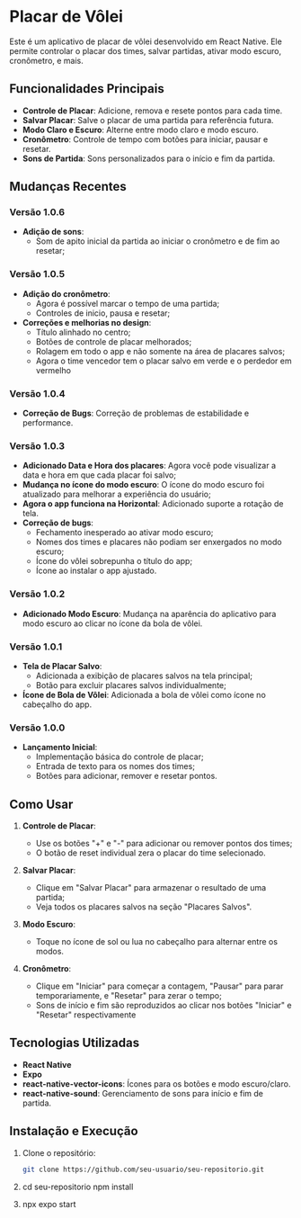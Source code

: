# Placar de Vôlei

Este é um aplicativo de placar de vôlei desenvolvido em React Native. Ele permite controlar o placar dos times, salvar partidas, ativar modo escuro, cronômetro, e mais.

## Funcionalidades Principais

- **Controle de Placar**: Adicione, remova e resete pontos para cada time.
- **Salvar Placar**: Salve o placar de uma partida para referência futura.
- **Modo Claro e Escuro**: Alterne entre modo claro e modo escuro.
- **Cronômetro**: Controle de tempo com botões para iniciar, pausar e resetar.
- **Sons de Partida**: Sons personalizados para o início e fim da partida.

## Mudanças Recentes

### Versão 1.0.6
- **Adição de sons**:
    - Som de apito inicial da partida ao iniciar o cronômetro e de fim ao resetar;


### Versão 1.0.5
- **Adição do cronômetro**: 
    - Agora é possível marcar o tempo de uma partida;
    - Controles de inicio, pausa e resetar;
- **Correções e melhorias no design**: 
    - Título alinhado no centro;
    - Botões de controle de placar melhorados;
    - Rolagem em todo o app e não somente na área de placares salvos;
    - Agora o time vencedor tem o placar salvo em verde e o perdedor em vermelho

### Versão 1.0.4
-  **Correção de Bugs**: Correção de problemas de estabilidade e performance.

### Versão 1.0.3
- **Adicionado Data e Hora dos placares**: Agora você pode visualizar a data e hora em que cada placar foi salvo;
- **Mudança no ícone do modo escuro**: O ícone do modo escuro foi atualizado para melhorar a experiência do usuário;
- **Agora o app funciona na Horizontal**: Adicionado suporte a rotação de tela.
- **Correção de bugs**:
    - Fechamento inesperado ao ativar modo escuro;
    - Nomes dos times e placares não podiam ser enxergados no modo escuro;
    - Ícone do vôlei sobrepunha o título do app;
    - Ícone ao instalar o app ajustado.



### Versão 1.0.2
- **Adicionado Modo Escuro**: Mudança na aparência do aplicativo para modo escuro ao clicar no ícone da bola de vôlei.


### Versão 1.0.1
- **Tela de Placar Salvo**: 
    - Adicionada a exibição de placares salvos na tela principal;
    - Botão para excluir placares salvos individualmente;
- **Ícone de Bola de Vôlei**: Adicionada a bola de vôlei como ícone no cabeçalho do app.

### Versão 1.0.0
- **Lançamento Inicial**:
    - Implementação básica do controle de placar;
    - Entrada de texto para os nomes dos times;
    - Botões para adicionar, remover e resetar pontos.

## Como Usar

1. **Controle de Placar**: 
    - Use os botões "+" e "-" para adicionar ou remover pontos dos times;
    - O botão de reset individual zera o placar do time selecionado.

2. **Salvar Placar**:
    - Clique em "Salvar Placar" para armazenar o resultado de uma partida;
    - Veja todos os placares salvos na seção "Placares Salvos".

3. **Modo Escuro**:
    - Toque no ícone de sol ou lua no cabeçalho para alternar entre os modos.

4. **Cronômetro**:
    - Clique em "Iniciar" para começar a contagem, "Pausar" para parar temporariamente, e "Resetar" para zerar o tempo;
    - Sons de início e fim são reproduzidos ao clicar nos botões "Iniciar" e "Resetar" respectivamente

## Tecnologias Utilizadas

- **React Native**
- **Expo**
- **react-native-vector-icons**: Ícones para os botões e modo escuro/claro.
- **react-native-sound**: Gerenciamento de sons para início e fim de partida.

## Instalação e Execução

1. Clone o repositório:
   ```bash
   git clone https://github.com/seu-usuario/seu-repositorio.git

2. cd seu-repositorio
npm install

3. npx expo start

